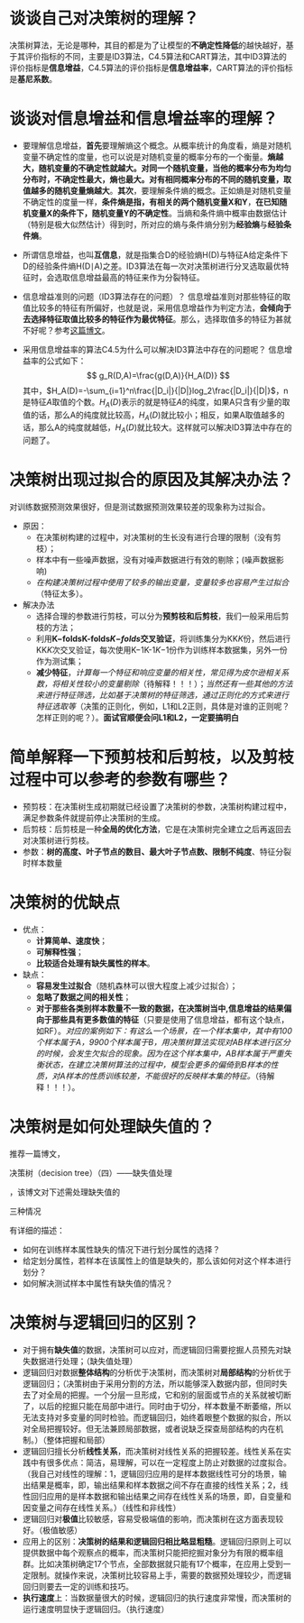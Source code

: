 # 谈谈自己对决策树的理解？

决策树算法，无论是哪种，其目的都是为了让模型的**不确定性降低**的越快越好，基于其评价指标的不同，主要是ID3算法，C4.5算法和CART算法，其中ID3算法的评价指标是**信息增益**，C4.5算法的评价指标是**信息增益率**，CART算法的评价指标是**基尼系数**。

# 谈谈对信息增益和信息增益率的理解？

- 要理解信息增益，**首先**要理解熵这个概念。从概率统计的角度看，熵是对随机变量不确定性的度量，也可以说是对随机变量的概率分布的一个衡量。**熵越大，随机变量的不确定性就越大。对同一个随机变量，当他的概率分布为均匀分布时，不确定性最大，熵也最大。对有相同概率分布的不同的随机变量，取值越多的随机变量熵越大**。**其次**，要理解条件熵的概念。正如熵是对随机变量不确定性的度量一样，**条件熵是指，有相关的两个随机变量X和Y**，**在已知随机变量X的条件下，随机变量Y的不确定性**。当熵和条件熵中概率由数据估计（特别是极大似然估计）得到时，所对应的熵与条件熵分别为**经验熵**与**经验条件熵**。

- 所谓信息增益，也叫**互信息**，就是指集合D的经验熵H(D)与特征A给定条件下D的经验条件熵H(D∣A)之差。ID3算法在每一次对决策树进行分叉选取最优特征时，会选取信息增益最高的特征来作为分裂特征。

- 信息增益准则的问题（ID3算法存在的问题）？
  信息增益准则对那些特征的取值比较多的特征有所偏好，也就是说，采用信息增益作为判定方法，**会倾向于去选择特征取值比较多的特征作为最优特征**。那么，选择取值多的特征为甚就不好呢？参考[这篇博文](https://blog.csdn.net/u012351768/article/details/73469813)。

- 采用信息增益率的算法C4.5为什么可以解决ID3算法中存在的问题呢？
  信息增益率的公式如下：
$$
  g_R(D,A)=\frac{g(D,A)}{H_A(D)}
  $$
  其中，$H_A(D)=-\sum_{i=1}^n\frac{|D_i|}{|D|}log_2\frac{|D_i|}{|D|}$，n是特征*A*取值的个数。$H_A(D)$表示的就是特征*A*的纯度，如果A只含有少量的取值的话，那么A的纯度就比较高，$H_A(D)$就比较小；相反，如果A取值越多的话，那么A的纯度就越低，$H_A(D)$就比较大。这样就可以解决ID3算法中存在的问题了。

# 决策树出现过拟合的原因及其解决办法？

对训练数据预测效果很好，但是测试数据预测效果较差的现象称为过拟合。

- 原因：
  - 在决策树构建的过程中，对决策树的生长没有进行合理的限制（没有剪枝）；
  - 样本中有一些噪声数据，没有对噪声数据进行有效的剔除；(噪声数据影响)
  - *在构建决策树过程中使用了较多的输出变量，变量较多也容易产生过拟合*（特征太多）。
- 解决办法
  - 选择合理的参数进行剪枝，可以分为**预剪枝和后剪枝**，我们一般采用后剪枝的方法；
  - 利用**K−foldsK-folds*K*−*folds*交叉验证**，将训练集分为KK*K*份，然后进行KK*K*次交叉验证，每次使用K−1K-1*K*−1份作为训练样本数据集，另外一份作为测试集；
  - **减少特征**，*计算每一个特征和响应变量的相关性，常见得为皮尔逊相关系数，将相关性较小的变量剔除*（待解释！！！）；*当然还有一些其他的方法来进行特征筛选，比如基于决策树的特征筛选，通过正则化的方式来进行特征选取等*（决策的正则化，例如，L1和L2正则，具体是对谁的正则呢？怎样正则的呢？）。**面试官顺便会问L1和L2，一定要搞明白**

# 简单解释一下预剪枝和后剪枝，以及剪枝过程中可以参考的参数有哪些？

- 预剪枝：在决策树生成初期就已经设置了决策树的参数，决策树构建过程中，满足参数条件就提前停止决策树的生成。
- 后剪枝：后剪枝是一种**全局的优化方法**，它是在决策树完全建立之后再返回去对决策树进行剪枝。
- 参数：**树的高度、叶子节点的数目、最大叶子节点数、限制不纯度**、特征分裂时样本数量

# 决策树的优缺点

- 优点：
  - **计算简单、速度快**；
  - **可解释性强**；
  - **比较适合处理有缺失属性的样本**。
- 缺点：
  - **容易发生过拟合**（随机森林可以很大程度上减少过拟合）；
  - **忽略了数据之间的相关性**；
  - **对于那些各类别样本数量不一致的数据，在决策树当中,信息增益的结果偏向于那些具有更多数值的特征**（只要是使用了信息增益，都有这个缺点，如RF）。*对应的案例如下：有这么一个场景，在一个样本集中，其中有100个样本属于A，9900个样本属于B，用决策树算法实现对AB样本进行区分的时候，会发生欠拟合的现象。因为在这个样本集中，AB样本属于严重失衡状态，在建立决策树算法的过程中，模型会更多的偏倚到B样本的性质，对A样本的性质训练较差，不能很好的反映样本集的特征。*（待解释！！！）。

# 决策树是如何处理缺失值的？

推荐一篇博文，

决策树（decision tree）（四）——缺失值处理

，该博文对下述需处理缺失值的

三种情况

有详细的描述：

- 如何在训练样本属性缺失的情况下进行划分属性的选择？
- 给定划分属性，若样本在该属性上的值是缺失的，那么该如何对这个样本进行划分？
- 如何解决测试样本中属性有缺失值的情况？

# 决策树与逻辑回归的区别？

- 对于拥有**缺失值**的数据，决策树可以应对，而逻辑回归需要挖掘人员预先对缺失数据进行处理；（缺失值处理）
- 逻辑回归对数据**整体结构**的分析优于决策树，而决策树对**局部结构**的分析优于逻辑回归；（决策树由于采用分割的方法，所以能够深入数据内部，但同时失去了对全局的把握。一个分层一旦形成，它和别的层面或节点的关系就被切断了，以后的挖掘只能在局部中进行。同时由于切分，样本数量不断萎缩，所以无法支持对多变量的同时检验。而逻辑回归，始终着眼整个数据的拟合，所以对全局把握较好。但无法兼顾局部数据，或者说缺乏探查局部结构的内在机制。）（整体把握和局部）
- 逻辑回归擅长分析**线性关系**，而决策树对线性关系的把握较差。线性关系在实践中有很多优点：简洁，易理解，可以在一定程度上防止对数据的过度拟合。（我自己对线性的理解：1，逻辑回归应用的是样本数据线性可分的场景，输出结果是概率，即，输出结果和样本数据之间不存在直接的线性关系；2，线性回归应用的是样本数据和输出结果之间存在线性关系的场景，即，自变量和因变量之间存在线性关系。）（线性和非线性）
- 逻辑回归对**极值**比较敏感，容易受极端值的影响，而决策树在这方面表现较好。（极值敏感）
- 应用上的区别：**决策树的结果和逻辑回归相比略显粗糙**。逻辑回归原则上可以提供数据中每个观察点的概率，而决策树只能把挖掘对象分为有限的概率组群。比如决策树确定17个节点，全部数据就只能有17个概率，在应用上受到一定限制。就操作来说，决策树比较容易上手，需要的数据预处理较少，而逻辑回归则要去一定的训练和技巧。
- **执行速度**上：当数据量很大的时候，逻辑回归的执行速度非常慢，而决策树的运行速度明显快于逻辑回归。（执行速度）